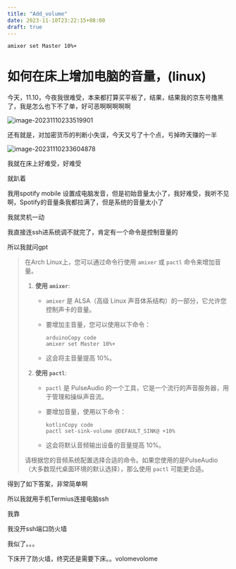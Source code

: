 ```yaml
---
title: "Add_volume"
date: 2023-11-10T23:22:15+08:00
draft: true
---
```

```sh
amixer set Master 10%+
```

# 如何在床上增加电脑的音量，(linux)

今天，11.10，今夜我很难受，本来都打算买平板了，结果，结果我的京东号撸黑了，我是怎么也下不了单，好可恶啊啊啊啊啊

![image-20231110233519901](http://easyimage.muzi.studio/i/2023/11/10/12mcg8p-0.png)

还有就是，对加密货币的判断小失误，今天又亏了十个点，亏掉昨天赚的一半

![image-20231110233604878](http://easyimage.muzi.studio/i/2023/11/10/12mvga2-0.png)

我就在床上好难受，好难受

就趴着

我用spotify mobile 设置成电脑发音，但是初始音量太小了，我好难受，我听不见啊，Spotify的音量条我都拉满了，但是系统的音量太小了

我就灵机一动

我直接连ssh进系统调不就完了，肯定有一个命令是控制音量的

所以我就问gpt

> 在Arch Linux上，您可以通过命令行使用 `amixer` 或 `pactl` 命令来增加音量。
>
> 1. **使用 `amixer`**:
>
>    - `amixer` 是 ALSA（高级 Linux 声音体系结构）的一部分，它允许您控制声卡的音量。
>
>    - 要增加主音量，您可以使用以下命令：
>
>      ```
>      arduinoCopy code
>      amixer set Master 10%+
>      ```
>
>    - 这会将主音量提高 10%。
>
> 2. **使用 `pactl`**:
>
>    - `pactl` 是 PulseAudio 的一个工具，它是一个流行的声音服务器，用于管理和操纵声音流。
>
>    - 要增加音量，使用以下命令：
>
>      ```
>      kotlinCopy code
>      pactl set-sink-volume @DEFAULT_SINK@ +10%
>      ```
>
>    - 这会将默认音频输出设备的音量提高 10%。
>
> 请根据您的音频系统配置选择合适的命令。如果您使用的是PulseAudio（大多数现代桌面环境的默认选择），那么使用 `pactl` 可能更合适。

得到了如下答案，非常简单啊

所以我就用手机Termius连接电脑ssh

我靠

我没开ssh端口防火墙

我似了。。。

下床开了防火墙，终究还是需要下床。。volomevolome